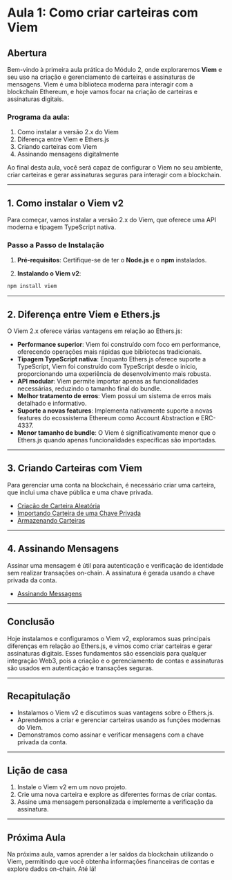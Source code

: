 # Aula 1: Como criar carteiras com Viem

## Abertura

Bem-vindo à primeira aula prática do Módulo 2, onde exploraremos **Viem** e seu uso na criação e gerenciamento de carteiras e assinaturas de mensagens. Viem é uma biblioteca moderna para interagir com a blockchain Ethereum, e hoje vamos focar na criação de carteiras e assinaturas digitais.

### Programa da aula:

1. Como instalar a versão 2.x do Viem
2. Diferença entre Viem e Ethers.js
3. Criando carteiras com Viem
4. Assinando mensagens digitalmente

Ao final desta aula, você será capaz de configurar o Viem no seu ambiente, criar carteiras e gerar assinaturas seguras para interagir com a blockchain.

---

## 1. Como instalar o Viem v2

Para começar, vamos instalar a versão 2.x do Viem, que oferece uma API moderna e tipagem TypeScript nativa.

### Passo a Passo de Instalação

1. **Pré-requisitos**: Certifique-se de ter o **Node.js** e o **npm** instalados.

2. **Instalando o Viem v2**:

```bash
npm install viem
```

---

## 2. Diferença entre Viem e Ethers.js

O Viem 2.x oferece várias vantagens em relação ao Ethers.js:

- **Performance superior**: Viem foi construído com foco em performance, oferecendo operações mais rápidas que bibliotecas tradicionais.
- **Tipagem TypeScript nativa**: Enquanto Ethers.js oferece suporte a TypeScript, Viem foi construído com TypeScript desde o início, proporcionando uma experiência de desenvolvimento mais robusta.
- **API modular**: Viem permite importar apenas as funcionalidades necessárias, reduzindo o tamanho final do bundle.
- **Melhor tratamento de erros**: Viem possui um sistema de erros mais detalhado e informativo.
- **Suporte a novas features**: Implementa nativamente suporte a novas features do ecossistema Ethereum como Account Abstraction e ERC-4337.
- **Menor tamanho de bundle**: O Viem é significativamente menor que o Ethers.js quando apenas funcionalidades específicas são importadas.

---

## 3. Criando Carteiras com Viem

Para gerenciar uma conta na blockchain, é necessário criar uma carteira, que inclui uma chave pública e uma chave privada.

- [Criação de Carteira Aleatória](../playground/aula1/createRandomWallet.js)
- [Importando Carteira de uma Chave Privada](../playground/aula1/importWalletFromPrivateKey.js)
- [Armazenando Carteiras](../playground/aula1/encryptWallet.js)

---

## 4. Assinando Mensagens

Assinar uma mensagem é útil para autenticação e verificação de identidade sem realizar transações on-chain. A assinatura é gerada usando a chave privada da conta.

- [Assinando Messagens](../playground/aula1/signMessage.js)

---

## Conclusão

Hoje instalamos e configuramos o Viem v2, exploramos suas principais diferenças em relação ao Ethers.js, e vimos como criar carteiras e gerar assinaturas digitais. Esses fundamentos são essenciais para qualquer integração Web3, pois a criação e o gerenciamento de contas e assinaturas são usados em autenticação e transações seguras.

---

## Recapitulação

- Instalamos o Viem v2 e discutimos suas vantagens sobre o Ethers.js.
- Aprendemos a criar e gerenciar carteiras usando as funções modernas do Viem.
- Demonstramos como assinar e verificar mensagens com a chave privada da conta.

---

## Lição de casa

1. Instale o Viem v2 em um novo projeto.
2. Crie uma nova carteira e explore as diferentes formas de criar contas.
3. Assine uma mensagem personalizada e implemente a verificação da assinatura.

---

## Próxima Aula

Na próxima aula, vamos aprender a ler saldos da blockchain utilizando o Viem, permitindo que você obtenha informações financeiras de contas e explore dados on-chain. Até lá!

